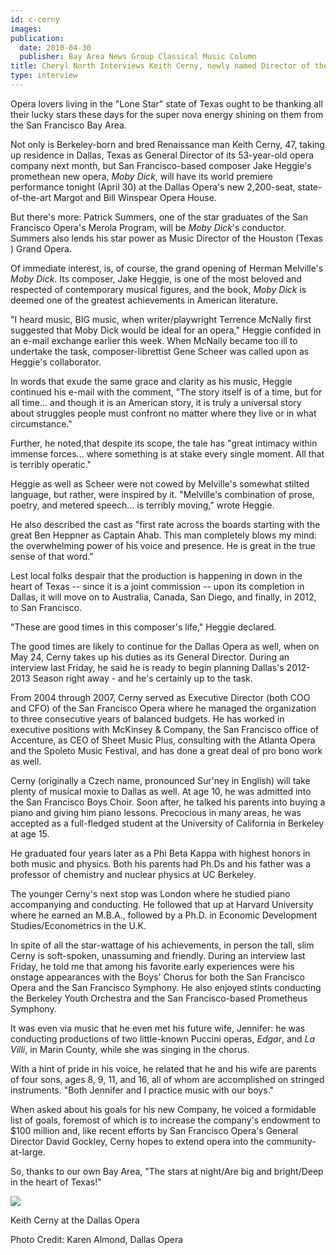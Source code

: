 ```yaml
---
id: c-cerny
images:
publication:
  date: 2010-04-30
  publisher: Bay Area News Group Classical Music Column
title: Cheryl North Interviews Keith Cerny, newly named Director of the Dallas Opera
type: interview
---
```


 Opera lovers living in the
"Lone Star" state of Texas ought to be thanking all their lucky stars these days for the super nova energy shining on them from the San Francisco Bay Area.

 Not only is Berkeley-born and bred Renaissance man Keith Cerny, 47, taking up residence in Dallas, Texas as General Director of its 53-year-old opera company next month, but San Francisco-based composer Jake Heggie's promethean new opera, *Moby Dick*, will have its world premiere performance tonight (April 30) at the Dallas Opera's new 2,200-seat, state-of-the-art Margot and Bill Winspear Opera House.

 But there's more: Patrick Summers, one of the star graduates of the San Francisco Opera's Merola Program, will be *Moby Dick*'s conductor. Summers also lends his star power as Music Director of the Houston (Texas ) Grand Opera.

 Of immediate interest, is, of course, the grand opening of Herman Melville's *Moby Dick*. Its composer, Jake Heggie, is one of the most beloved and respected of contemporary musical figures, and the book, *Moby Dick* is deemed one of the greatest achievements in American literature.

 "I heard music, BIG music, when writer/playwright Terrence McNally first suggested that Moby Dick would be ideal for an opera," Heggie confided in an e-mail exchange earlier this week. When McNally became too ill to undertake the task, composer-librettist Gene Scheer was called upon as Heggie's collaborator.

 In words that exude the same grace and clarity as his music, Heggie continued his e-mail with the comment, "The story itself is of a time, but for all time... and though it is an American story, it is truly a universal story about struggles people must confront no matter where they live or in what circumstance."

 Further, he noted,that despite its scope, the tale has "great intimacy within immense forces... where something is at stake every single moment. All that is terribly operatic."

 Heggie as well as Scheer were not cowed by Melville's somewhat stilted language, but rather, were inspired by it. "Melville's combination of prose, poetry, and metered speech... is terribly moving," wrote Heggie.

 He also described the cast as "first rate across the boards starting with the great Ben Heppner as Captain Ahab. This man completely blows my mind: the overwhelming power of his voice and presence. He is great in the true sense of that word."

 Lest local folks despair that the production is happening in down in the heart of Texas -- since it is a joint commission -- upon its completion in Dallas, it will move on to Australia, Canada, San Diego, and finally, in 2012, to San Francisco.

 "These are good times in this composer's life," Heggie declared.

 The good times are likely to continue for the Dallas Opera as well, when on May 24, Cerny takes up his duties as its General Director. During an interview last Friday, he said he is ready to begin planning Dallas's 2012-2013 Season right away - and he's certainly up to the task.

 From 2004 through 2007, Cerny served as Executive Director (both COO and CFO) of the San Francisco Opera where he managed the organization to three consecutive years of balanced budgets. He has worked in executive positions with McKinsey & Company, the San Francisco office of Accenture, as CEO of Sheet Music Plus, consulting with the Atlanta Opera and the Spoleto Music Festival, and has done a great deal of pro bono work as well.

 Cerny (originally a Czech name, pronounced Sur'ney in English) will take plenty of musical moxie to Dallas as well. At age 10, he was admitted into the San Francisco Boys Choir. Soon after, he talked his parents into buying a piano and giving him piano lessons. Precocious in many areas, he was accepted as a full-fledged student at the University of California in Berkeley at age 15.

 He graduated four years later as a Phi Beta Kappa with highest honors in both music and physics. Both his parents had Ph.Ds and his father was a professor of chemistry and nuclear physics at UC Berkeley.

 The younger Cerny's next stop was London where he studied piano accompanying and conducting. He followed that up at Harvard University where he earned an M.B.A., followed by a Ph.D. in Economic Development Studies/Econometrics in the U.K.

 In spite of all the star-wattage of his achievements, in person the tall, slim Cerny is soft-spoken, unassuming and friendly. During an interview last Friday, he told me that among his favorite early experiences were his onstage appearances with the Boys' Chorus for both the San Francisco Opera and the San Francisco Symphony. He also enjoyed stints conducting the Berkeley Youth Orchestra and the San Francisco-based Prometheus Symphony.

 It was even via music that he even met his future wife, Jennifer: he was conducting productions of two little-known Puccini operas, *Edgar*, and *La Villi*, in Marin County, while she was singing in the chorus.

 With a hint of pride in his voice, he related that he and his wife are parents of four sons, ages 8, 9, 11, and 16, all of whom are accomplished on stringed instruments. "Both Jennifer and I practice music with our boys."

 When asked about his goals for his new Company, he voiced a formidable list of goals, foremost of which is to increase the company's endowment to $100 million and, like recent efforts by San Francisco Opera's General Director David Gockley, Cerny hopes to extend opera into the community-at-large.

 So, thanks to our own Bay Area, "The stars at night/Are big and bright/Deep in the heart of Texas!"

![](/images/cerny-dallas.jpg)

Keith Cerny at the Dallas Opera

Photo Credit: Karen Almond, Dallas Opera